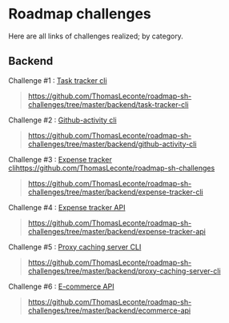 # Roadmap challenges
Here are all links of challenges realized; by category.

## Backend
Challenge #1 : [Task tracker cli](https://roadmap.sh/projects/task-tracker)
> https://github.com/ThomasLeconte/roadmap-sh-challenges/tree/master/backend/task-tracker-cli

Challenge #2 : [Github-activity cli](https://roadmap.sh/projects/github-user-activity)
> https://github.com/ThomasLeconte/roadmap-sh-challenges/tree/master/backend/github-activity-cli

Challenge #3 : [Expense tracker cli](https://roadmap.sh/projects/expense-tracker)https://github.com/ThomasLeconte/roadmap-sh-challenges
> https://github.com/ThomasLeconte/roadmap-sh-challenges/tree/master/backend/expense-tracker-cli

Challenge #4 : [Expense tracker API](https://roadmap.sh/projects/expense-tracker-api)
> https://github.com/ThomasLeconte/roadmap-sh-challenges/tree/master/backend/expense-tracker-api

Challenge #5 : [Proxy caching server CLI](https://roadmap.sh/projects/caching-server)
> https://github.com/ThomasLeconte/roadmap-sh-challenges/tree/master/backend/proxy-caching-server-cli

Challenge #6 : [E-commerce API](https://roadmap.sh/projects/ecommerce-api)
> https://github.com/ThomasLeconte/roadmap-sh-challenges/tree/master/backend/ecommerce-api
